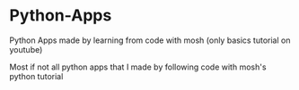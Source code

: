 # Python-Apps
Python Apps made by learning from code with mosh (only basics tutorial on youtube)

Most if not all python apps that I made by following code with mosh's python tutorial
